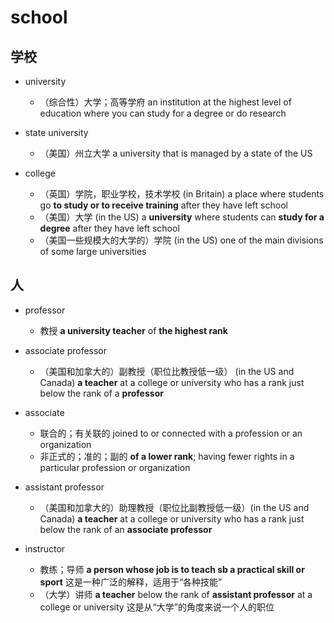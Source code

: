 # school

## 学校

- university
  - （综合性）大学；高等学府 an institution at the highest level of education where you can study for a degree or do research

- state university
  - （美国）州立大学 a university that is managed by a state of the US

- college
  - （英国）学院，职业学校，技术学校 (in Britain) a place where students go **to study or to receive training** after they have left school
  - （美国）大学 (in the US) a **university** where students can **study for a degree** after they have left school
  - （美国一些规模大的大学的）学院 (in the US) one of the main divisions of some large universities

## 人

- professor
  - 教授 **a university teacher** of **the highest rank**

- associate professor
  - （美国和加拿大的）副教授（职位比教授低一级） (in the US and Canada) **a teacher** at a college or university who has a rank just below the rank of a **professor**

- associate
  - 联合的；有关联的 joined to or connected with a profession or an organization
  - 非正式的；准的；副的 **of a lower rank**; having fewer rights in a particular profession or organization

- assistant professor
  - （美国和加拿大的）助理教授（职位比副教授低一级）(in the US and Canada) **a teacher** at a college or university who has a rank just below the rank of an **associate professor**

- instructor
  - 教练；导师 **a person whose job is to teach sb a practical skill or sport** 这是一种广泛的解释，适用于“各种技能”
  - （大学）讲师 **a teacher** below the rank of **assistant professor** at a college or university 这是从“大学”的角度来说一个人的职位




